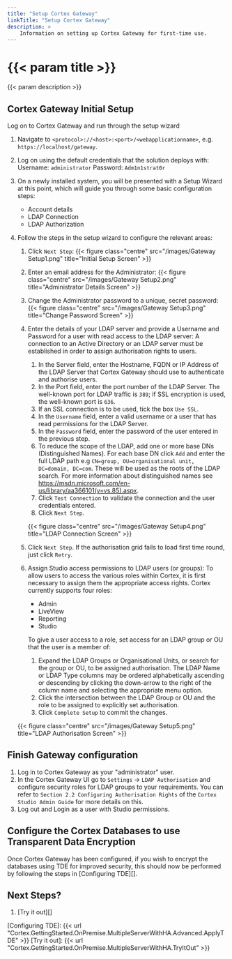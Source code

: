 ```yaml
---
title: "Setup Cortex Gateway"
linkTitle: "Setup Cortex Gateway"
description: >
    Information on setting up Cortex Gateway for first-time use.
---
```


# {{< param title >}}

{{< param description >}}

## Cortex Gateway Initial Setup

Log on to Cortex Gateway and run through the setup wizard

1. Navigate to `<protocol>://<host>:<port>/<webapplicationname>`, e.g. `https://localhost/gateway`.
1. Log on using the default credentials that the solution deploys with:
    Username: `administrator`
    Password: `Adm1n1strat0r`
1. On a newly installed system, you will be presented with a Setup Wizard at this point, which will guide you through some basic configuration steps:
    * Account details
    * LDAP Connection
    * LDAP Authorization
1. Follow the steps in the setup wizard to configure the relevant areas:
    1. Click `Next Step`:
    {{< figure class="centre" src="/images/Gateway Setup1.png" title="Initial Setup Screen" >}}
    2. Enter an email address for the Administrator:
    {{< figure class="centre" src="/images/Gateway Setup2.png" title="Administrator Details Screen" >}}
    3. Change the Administrator password to a unique, secret password:
    {{< figure class="centre" src="/images/Gateway Setup3.png" title="Change Password Screen" >}}
    4. Enter the details of your LDAP server and provide a Username and Password for a user with read access to the LDAP server:
        A connection to an Active Directory or an LDAP server must be established in order to assign authorisation rights to users.
        1. In the Server field, enter the Hostname, FQDN or IP Address of the LDAP Server that Cortex Gateway should use to authenticate and authorise users.
        1. In the Port field, enter the port number of the LDAP Server. The well-known port for LDAP traffic is `389`; if SSL encryption is used, the well-known port is `636`.
        1. If an SSL connection is to be used, tick the box `Use SSL`.
        1. In the `Username` field, enter a valid username or a user that has read permissions for the LDAP Server.
        1. In the `Password` field, enter the password of the user entered in the previous step.
        1. To reduce the scope of the LDAP, add one or more base DNs (Distinguished Names). For each base DN click `Add` and enter the full LDAP path e.g `CN=group, OU=organisational unit, DC=domain, DC=com`. These will be used as the roots of the LDAP search. For more information about distinguished names see https://msdn.microsoft.com/en-us/library/aa366101(v=vs.85).aspx.
        1. Click `Test Connection` to validate the connection and the user credentials entered.
        1. Click `Next Step`.

        {{< figure class="centre" src="/images/Gateway Setup4.png" title="LDAP Connection Screen" >}}

    1. Click `Next Step`. If the authorisation grid fails to load first time round, just click `Retry`.
    1. Assign Studio access permissions to LDAP users (or groups):
    To allow users to access the various roles within Cortex, it is first necessary to assign them the appropriate access rights.
    Cortex currently supports four roles:

        * Admin
        * LiveView
        * Reporting
        * Studio

        To give a user access to a role, set access for an LDAP group or OU that the user is a member of:

        1. Expand the LDAP Groups or Organisational Units, or search for the group or OU, to be assigned authorisation. The LDAP Name or LDAP Type columns may be ordered alphabetically ascending or descending by clicking the down-arrow to the right of the column name and selecting the appropriate menu option.
        1. Click the intersection between the LDAP Group or OU and the role to be assigned to explicitly set authorisation.
        1. Click `Complete Setup` to commit the changes.

    {{< figure class="centre" src="/images/Gateway Setup5.png" title="LDAP Authorisation Screen" >}}

## Finish Gateway configuration

1. Log in to Cortex Gateway as your "administrator" user.
1. In the Cortex Gateway UI go to `Settings` → `LDAP Authorisation` and configure security roles for LDAP groups to your requirements. You can refer to `Section 2.2 Configuring Authorisation Rights` of the `Cortex Studio Admin Guide` for more details on this.
1. Log out and Login as a user with Studio permissions.

## Configure the Cortex Databases to use Transparent Data Encryption

Once Cortex Gateway has been configured, if you wish to encrypt the databases using TDE for improved security, this should now be performed by following the steps in [Configuring TDE][].

## Next Steps?
1. [Try it out][]

[Configuring TDE]: {{< url "Cortex.GettingStarted.OnPremise.MultipleServerWithHA.Advanced.ApplyTDE" >}}
[Try it out]: {{< url "Cortex.GettingStarted.OnPremise.MultipleServerWithHA.TryItOut" >}}